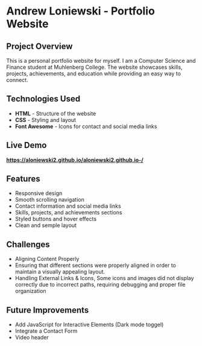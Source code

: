 # Andrew Loniewski - Portfolio Website

##  Project Overview
This is a personal portfolio website for myself. I am a Computer Science and Finance student at Muhlenberg College. The website showcases skills, projects, achievements, and education while providing an easy way to connect.

## Technologies Used
- **HTML** - Structure of the website
- **CSS** - Styling and layout
- **Font Awesome** - Icons for contact and social media links

## Live Demo
**https://aloniewski2.github.io/aloniewski2.github.io-/**  

## Features
- Responsive design 
- Smooth scrolling navigation
- Contact information and social media links
- Skills, projects, and achievements sections
- Styled buttons and hover effects
- Clean and semple layout

## Challenges
- Aligning Content Properly 
- Ensuring that different sections were properly aligned in order to maintain a visually appealing layout.
- Handling External Links & Icons,  Some icons and images did not display correctly due to incorrect paths, requiring debugging and proper file organization

## Future Improvements
- Add JavaScript for Interactive Elements (Dark mode toggel)
- Integrate a Contact Form
- Video header
